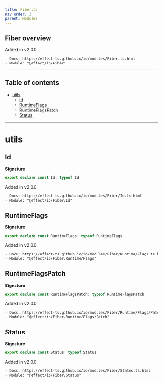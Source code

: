 ```yaml
---
title: Fiber.ts
nav_order: 3
parent: Modules
---
```


## Fiber overview

Added in v2.0.0

```md
- Docs: https://effect-ts.github.io/io/modules/Fiber.ts.html
- Module: "@effect/io/Fiber"
```

---

<h2 class="text-delta">Table of contents</h2>

- [utils](#utils)
  - [Id](#id)
  - [RuntimeFlags](#runtimeflags)
  - [RuntimeFlagsPatch](#runtimeflagspatch)
  - [Status](#status)

---

# utils

## Id

**Signature**

```ts
export declare const Id: typeof Id
```

Added in v2.0.0

```md
- Docs: https://effect-ts.github.io/io/modules/Fiber/Id.ts.html
- Module: "@effect/io/Fiber/Id"
```

## RuntimeFlags

**Signature**

```ts
export declare const RuntimeFlags: typeof RuntimeFlags
```

Added in v2.0.0

```md
- Docs: https://effect-ts.github.io/io/modules/Fiber/Runtime/Flags.ts.html
- Module: "@effect/io/Fiber/Runtime/Flags"
```

## RuntimeFlagsPatch

**Signature**

```ts
export declare const RuntimeFlagsPatch: typeof RuntimeFlagsPatch
```

Added in v2.0.0

```md
- Docs: https://effect-ts.github.io/io/modules/Fiber/Runtime/Flags/Patch.ts.html
- Module: "@effect/io/Fiber/Runtime/Flags/Patch"
```

## Status

**Signature**

```ts
export declare const Status: typeof Status
```

Added in v2.0.0

```md
- Docs: https://effect-ts.github.io/io/modules/Fiber/Status.ts.html
- Module: "@effect/io/Fiber/Status"
```
